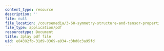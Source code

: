 ```yaml
---
content_type: resource
description: ''
file: null
file_location: /coursemedia/3-60-symmetry-structure-and-tensor-properties-of-materials-fall-2005/e04382fb31d90369a934c3bd0c3a95fd_B4xIxr3fB7c.pdf
file_type: application/pdf
resourcetype: Document
title: 3play pdf file
uid: e04382fb-31d9-0369-a934-c3bd0c3a95fd
---
```

